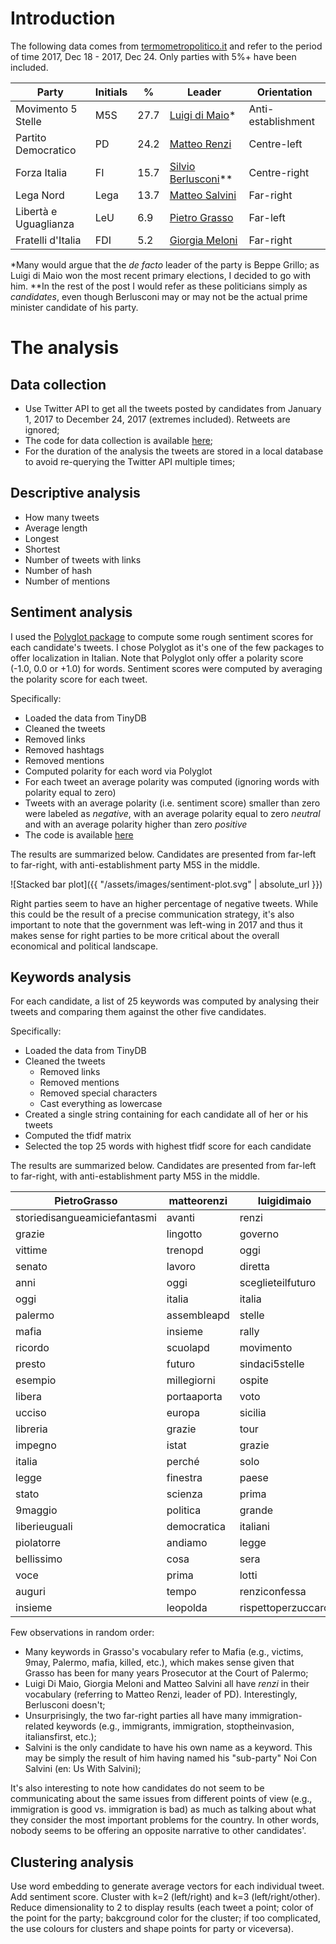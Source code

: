 # Introduction

The following data comes from [termometropolitico.it](https://www.termometropolitico.it/sondaggi-politici-elettorali) and refer to the period of time 2017, Dec 18 - 2017, Dec 24. Only parties with 5%+ have been included.

| Party | Initials | % | Leader | Orientation
| ----------- | ----------- | ----------- | ----------- | -----------
| Movimento 5 Stelle | M5S | 27.7 | [Luigi di Maio](https://twitter.com/luigidimaio)* | Anti-establishment
| Partito Democratico | PD | 24.2 | [Matteo Renzi](https://twitter.com/matteorenzi) | Centre-left
| Forza Italia | FI | 15.7 | [Silvio Berlusconi](https://twitter.com/berlusconi)** | Centre-right
| Lega Nord | Lega | 13.7 | [Matteo Salvini](https://twitter.com/matteosalvinimi) | Far-right
| Libertà e Uguaglianza | LeU | 6.9 | [Pietro Grasso](https://twitter.com/PietroGrasso) | Far-left
| Fratelli d'Italia | FDI | 5.2 | [Giorgia Meloni](https://twitter.com/GiorgiaMeloni) | Far-right

*Many would argue that the *de facto* leader of the party is Beppe Grillo; as Luigi di Maio won the most recent primary elections, I decided to go with him.
**In the rest of the post I would refer as these politicians simply as *candidates*, even though Berlusconi may or may not be the actual prime minister candidate of his party.

# The analysis

## Data collection

- Use Twitter API to get all the tweets posted by candidates from January 1, 2017 to December 24, 2017 (extremes included). Retweets are ignored;
- The code for data collection is available [here](https://github.com/annoys-parrot/twitter-ita-politics-2017/blob/master/data-collection.py);
- For the duration of the analysis the tweets are stored in a local database to avoid re-querying the Twitter API multiple times;

## Descriptive analysis

- How many tweets
- Average length
- Longest
- Shortest
- Number of tweets with links
- Number of hash
- Number of mentions

## Sentiment analysis

I used the [Polyglot package](http://polyglot.readthedocs.io/en/latest/Sentiment.html) to compute some rough sentiment scores for each candidate's tweets. I chose Polyglot as it's one of the few packages to offer localization in Italian. Note that Polyglot only offer a polarity score (-1.0, 0.0 or +1.0) for words. Sentiment scores were computed by averaging the polarity score for each tweet.

Specifically:

- Loaded the data from TinyDB
- Cleaned the tweets
 - Removed links
 - Removed hashtags
 - Removed mentions
- Computed polarity for each word via Polyglot
- For each tweet an average polarity was computed (ignoring words with polarity equal to zero)
- Tweets with an average polarity (i.e. sentiment score) smaller than zero were labeled as *negative*, with an average polarity equal to zero *neutral* and with an average polarity higher than zero *positive*
- The code is available [here](https://github.com/annoys-parrot/twitter-ita-politics-2017/blob/master/sentiment-analysis.py)

The results are summarized below. Candidates are presented from far-left to far-right, with anti-establishment party M5S in the middle.

![Stacked bar plot]({{ "/assets/images/sentiment-plot.svg" | absolute_url }})

Right parties seem to have an higher percentage of negative tweets. While this could be the result of a precise communication strategy, it's also important to note that the government was left-wing in 2017 and thus it makes sense for right parties to be more critical about the overall economical and political landscape.

## Keywords analysis

For each candidate, a list of 25 keywords was computed by analysing their tweets and comparing them against the other five candidates.

Specifically:

- Loaded the data from TinyDB
- Cleaned the tweets
  - Removed links
  - Removed mentions
  - Removed special characters
  - Cast everything as lowercase
 - Created a single string containing for each candidate all of her or his tweets
 - Computed the tfidf matrix
 - Selected the top 25 words with highest tfidf score for each candidate

The results are summarized below. Candidates are presented from far-left to far-right, with anti-establishment party M5S in the middle.

| PietroGrasso                 | matteorenzi | luigidimaio        | berlusconi         | GiorgiaMeloni      | matteosalvinimi   | 
|------------------------------|-------------|--------------------|--------------------|--------------------|-------------------| 
| storiedisangueamiciefantasmi | avanti      | renzi              | lintervista        | italia             | salvini           | 
| grazie                       | lingotto    | governo            | elezionisicilia    | governo            | lega              | 
| vittime                      | trenopd     | oggi               | tgcom24            | oggi               | italia            | 
| senato                       | lavoro      | diretta            | italia             | amministrative2017 | stopinvasione     | 
| anni                         | oggi        | sceglieteilfuturo  | musumecipresidente | sindaco            | italiani          | 
| oggi                         | italia      | italia             | italiani           | intervista         | primagliitaliani  | 
| palermo                      | assembleapd | stelle             | stato              | italiasovrana      | andiamoagovernare | 
| mafia                        | insieme     | rally              | portaaporta        | renzi              | dimartedi         | 
| ricordo                      | scuolapd    | movimento          | settegiorni        | italiani           | lintervista       | 
| presto                       | futuro      | sindaci5stelle     | paese              | roma               | live              | 
| esempio                      | millegiorni | ospite             | confapi            | immigrati          | ottoemezzo        | 
| libera                       | portaaporta | voto               | governo            | piazza             | amici             | 
| ucciso                       | europa      | sicilia            | europa             | tempodipatrioti    | governo           | 
| libreria                     | grazie      | tour               | politica           | appelloaipatrioti  | portaaporta       | 
| impegno                      | istat       | grazie             | matrix             | diretta            | congressolega     | 
| italia                       | perché       | solo               | programma          | anni               | anni              | 
| legge                        | finestra    | paese              | anni               | aspetto            | renzi             | 
| stato                        | scienza     | prima              | tasse              | fratelli           | gabbiaopen        | 
| 9maggio                      | politica    | grande             | chetempochefa      | europa             | casa              | 
| liberieuguali                | democratica | italiani           | molto              | immigrazione       | video             | 
| piolatorre                   | andiamo     | legge              | solo               | sostenere          | agorarai          | 
| bellissimo                   | cosa        | sera               | fatto              | seguitemi          | immigrati         | 
| voce                         | prima       | lotti              | lavoro             | atreju17           | diretta           | 
| auguri                       | tempo       | renziconfessa      | fiscale            | candidatura        | matrix            | 
| insieme                      | leopolda    | rispettoperzuccaro | oggi               | nazionale          | facciamosquadra   | 


Few observations in random order:

- Many keywords in Grasso's vocabulary refer to Mafia (e.g., victims, 9may, Palermo, mafia, killed, etc.), which makes sense given that Grasso has been for many years Prosecutor at the Court of Palermo;
- Luigi Di Maio, Giorgia Meloni and Matteo Salvini all have *renzi* in their vocabulary (referring to Matteo Renzi, leader of PD). Interestingly, Berlusconi doesn't;
- Unsurprisingly, the two far-right parties all have many immigration-related keywords (e.g., immigrants, immigration, stoptheinvasion, italiansfirst, etc.);
- Salvini is the only candidate to have his own name as a keyword. This may be simply the result of him having named his "sub-party" Noi Con Salvini (en: Us With Salvini);

It's also interesting to note how candidates do not seem to be communicating about the same issues from different points of view (e.g., immigration is good vs. immigration is bad) as much as talking about what they consider the most important problems for the country. In other words, nobody seems to be offering an opposite narrative to other candidates'.


## Clustering analysis

Use word embedding to generate average vectors for each individual tweet. Add sentiment score. Cluster with k=2 (left/right) and k=3 (left/right/other). Reduce dimensionality to 2 to display results (each tweet a point; color of the point for the party; bakcground color for the cluster; if too complicated, the use colours for clusters and shape points for party or viceversa). 
